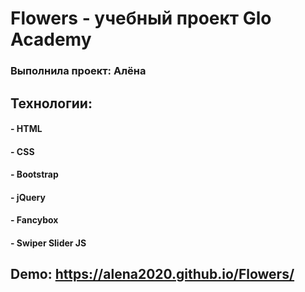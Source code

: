 # Flowers - yчебный проект Glo Academy 
### Выполнила проект: Алёна

## Технологии:
#### - HTML
#### - CSS 
#### - Bootstrap
#### - jQuery
#### - Fancybox
#### - Swiper Slider JS

## Demo: https://alena2020.github.io/Flowers/
